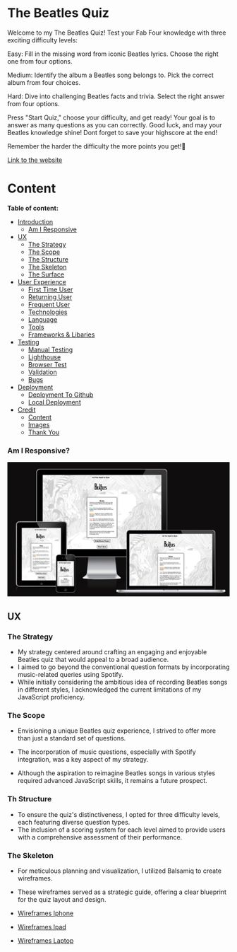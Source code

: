 # The Beatles Quiz
<a id=introduction></a>

Welcome to my The Beatles Quiz! Test your Fab Four knowledge with three exciting difficulty levels:

Easy: Fill in the missing word from iconic Beatles lyrics. Choose the right one from four options.

Medium: Identify the album a Beatles song belongs to. Pick the correct album from four choices.

Hard: Dive into challenging Beatles facts and trivia. Select the right answer from four options.

Press "Start Quiz," choose your difficulty, and get ready! Your goal is to answer as many questions as you can correctly. Good luck, and may your Beatles knowledge shine! 
Dont forget to save your highscore at the end!

Remember the harder the difficulty the more points you get!🎸

[Link to the website](https://jorgendif.github.io/the-beatles-quiz/index.html)

# Content
**Table of content:**
* [Introduction](#introduction)
   * [Am I Responsive](#responsive)
* [UX](#ux)
   * [The Strategy](#the-strategy)
   * [The Scope](#the-scope)
   * [The Structure](#the-structure)
   * [The Skeleton](#the-skeleton)
   * [The Surface](#the-surface)
*   [User Experience](#user-experience) 
    * [First Time User](#first-time-user)
    * [Returning User](#returning-user)
    * [Frequent User](#frequent-user)
    *   [Technologies](#technologies)
    * [Language](#language) 
    * [Tools](#tools)
    * [Frameworks & Libaries](#frameworks-libaries) 
*   [Testing](#testing)
    * [Manual Testing](#manual-testing)
    * [Lighthouse](#lighthouse)
    * [Browser Test](#browser-test)
    * [Validation](#validation)
    * [Bugs](#bugs)
*   [Deployment](#deployment) 
     * [Deployment To Github](#deployment-to-github)
     * [Local Deployment](#local-deployment)
*   [Credit](#credit)
     * [Content](#credit-content)
     * [Images](#images)
     * [Thank You](#thank-you)



<a id=responsive>

### Am I Responsive?

![Alt text](assets/images/ami-responsive-beatles.png)

<a id=ux>

## UX

<a id=the-strategy>

### The Strategy

  * My strategy centered around crafting an engaging and enjoyable Beatles quiz that would appeal to a broad audience.
   * I aimed to go beyond the conventional question formats by incorporating music-related queries using Spotify. 
   * While initially considering the ambitious idea of recording Beatles songs in different styles, I acknowledged the current limitations of my JavaScript proficiency.


<a id=the-scope>

### The Scope

* Envisioning a unique Beatles quiz experience, I strived to offer more than just a standard set of questions. 
* The incorporation of music questions, especially with Spotify integration, was a key aspect of my strategy. 

* Although the aspiration to reimagine Beatles songs in various styles required advanced JavaScript skills, it remains a future prospect.



<a id=the-structure>

### Th Structure

* To ensure the quiz's distinctiveness, I opted for three difficulty levels, each featuring diverse question types. 
* The inclusion of a scoring system for each level aimed to provide users with a comprehensive assessment of their performance.


<a id=the-skeleton>

### The Skeleton

* For meticulous planning and visualization, I utilized Balsamiq to create wireframes. 
* These wireframes served as a strategic guide, offering a clear blueprint for the quiz layout and design.

* [Wireframes Iphone](/documents/wireframes/ipad/)
* [Wireframes Ipad](/documents/wireframes/ipad/)
* [Wireframes Laptop](/documents/wireframes/laptop/)



<a id=the-surface>


<a id=ux>


<a id=first-time-user>


<a id=returning-user>


<a id=frequent-user>
     